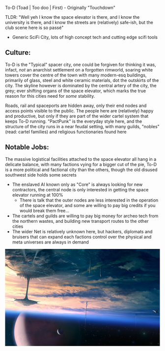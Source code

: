 To-D (Toad | Too doo | First) - Originally "Touchdown"

TLDR: "Well yeh I know the space elevator is there, and I know the university is there, and I know the streets are (relatively) safe-ish, but the club scene here is so passé"

- Generic SciFi City, lots of high concept tech and cutting edge scifi tools

## Culture: 

To-D is the "Typical" spacer city, one could be forgiven for thinking it was, infact, *not* an anarchist settlement on a forgotten rimworld, soaring white towers cover the centre of the town with many modern-esq buildings, primarily of glass, steel and white ceramic materials, dot the outskirts of the city. The skyline however is dominated by the central artery of the city, the grey; ever shifting organs of the space elevator, which marks the true reason for this cities need for *some* stability. 

Roads, rail and spaceports are hidden away, only their end nodes and access points visible to the public. The people here are (relatively) happy and productive, but only if they are part of the wider cartel system that keeps To-D running. "PactPunk" is the everyday style here, and the structure of the city runs in a near feudal setting, with many guilds, "nobles" (read: cartel families) and religious functionaries found here

## Notable Jobs:

The massive logistical facilities attached to the space elevator all hang in a delicate balance, with many factions vying for a bigger cut of the pie, To-D is a more political and factional city than the others, though the old disused southwest side holds some secrets
- The enslaved AI known only as "Core" is always looking for new contractors, the central node is only interested in getting the space elevator running at 100%
	- There is talk that the outer nodes are less interested in the operation of the space elevator, and some are willing to pay big credits if you would break them free...
- The cartels and guilds are willing to pay big money for archeo tech from the northern wastes, and building new transport routes to the other cities
- The wider Net is relatively unknown here, but hackers, diplomats and bruisers that can expand each factions control over the physical and meta universes are always in demand

![git version](../../../../Resources/ETzYx.jpg)